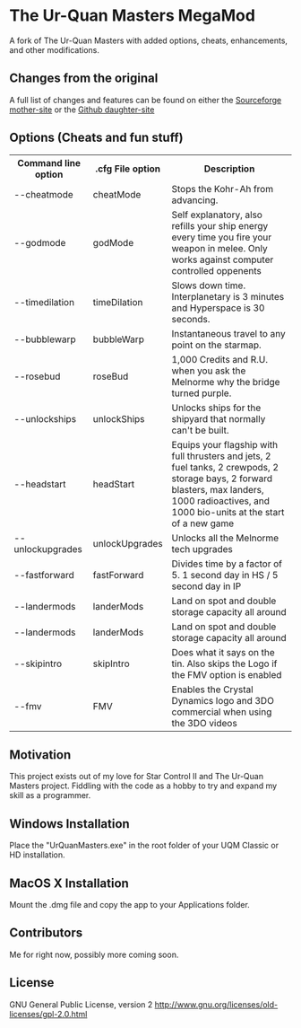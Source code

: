 # The Ur-Quan Masters MegaMod
A fork of The Ur-Quan Masters with added options, cheats, enhancements, and other modifications.

## Changes from the original

A full list of changes and features can be found on either the [Sourceforge mother-site](http://uqm-mods.sourceforge.net/Features) or the [Github daughter-site](https://serosis.github.io/#Features)

## Options (Cheats and fun stuff)

<table>
	<tr>
		<th>Command line option</th>
		<th>.cfg File option</th>
		<th>Description</th>
	</tr>
	<tr>
		<td>--cheatmode</td>
		<td>cheatMode</td>
		<td>Stops the Kohr-Ah from advancing.</td>
	</tr>
	<tr>
		<td>--godmode</td>
		<td>godMode</td>
		<td>
			Self explanatory, also refills your ship energy every time you fire your weapon in melee. 
			Only works against computer controlled oppenents
		</td>
	</tr>
	<tr>
		<td>--timedilation</td>
		<td>timeDilation</td>
		<td>Slows down time. Interplanetary is 3 minutes and Hyperspace is 30 seconds.</td>
	</tr>
	<tr>
		<td>--bubblewarp</td>
		<td>bubbleWarp</td>
		<td>Instantaneous travel to any point on the starmap.</td>
	</tr>
	<tr>
		<td>--rosebud</td>
		<td>roseBud</td>
		<td>1,000 Credits and R.U. when you ask the Melnorme why the bridge turned purple.</td>
	</tr>
	<tr>
		<td>--unlockships</td>
		<td>unlockShips</td>
		<td>Unlocks ships for the shipyard that normally can't be built.</td>
	</tr>
	<tr>
		<td>--headstart</td>
		<td>headStart</td>
		<td>
			Equips your flagship with full thrusters and jets, 2 fuel tanks, 2 crewpods, 
			2 storage bays, 2 forward blasters, max landers, 1000 radioactives, and 1000 bio-units
			at the start of a new game
		</td>
	</tr>
	<tr>
		<td>--unlockupgrades</td>
		<td>unlockUpgrades</td>
		<td>Unlocks all the Melnorme tech upgrades</td>
	</tr>
	<tr>
		<td>--fastforward</td>
		<td>fastForward</td>
		<td>Divides time by a factor of 5. 1 second day in HS / 5 second day in IP</td>
	</tr>
	<tr>
		<td>--landermods</td>
		<td>landerMods</td>
		<td>Land on spot and double storage capacity all around</td>
	</tr>
	<tr>
		<td>--landermods</td>
		<td>landerMods</td>
		<td>Land on spot and double storage capacity all around</td>
	</tr>
	<tr>
		<td>--skipintro</td>
		<td>skipIntro</td>
		<td>Does what it says on the tin. Also skips the Logo if the FMV option is enabled</td>
	</tr>
	<tr>
		<td>--fmv</td>
		<td>FMV</td>
		<td>Enables the Crystal Dynamics logo and 3DO commercial when using the 3DO videos</td>
	</tr>
</table>

## Motivation

This project exists out of my love for Star Control II and The Ur-Quan Masters project. Fiddling with the code as a hobby to try and expand my skill as a programmer.

## Windows Installation

Place the "UrQuanMasters.exe" in the root folder of your UQM Classic or HD installation.

## MacOS X Installation

Mount the .dmg file and copy the app to your Applications folder.

## Contributors

Me for right now, possibly more coming soon.

## License

GNU General Public License, version 2 http://www.gnu.org/licenses/old-licenses/gpl-2.0.html

